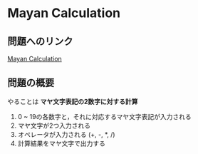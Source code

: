 # Mayan Calculation

## 問題へのリンク

[Mayan Calculation](https://www.codingame.com/training/medium/mayan-calculation)

## 問題の概要

やることは __マヤ文字表記の2数字に対する計算__

1. 0 ~ 19の各数字と，それに対応するマヤ文字表記が入力される
2. マヤ文字が2つ入力される
3. オペレータが入力される (+, -, *, /)
4. 計算結果をマヤ文字で出力する
